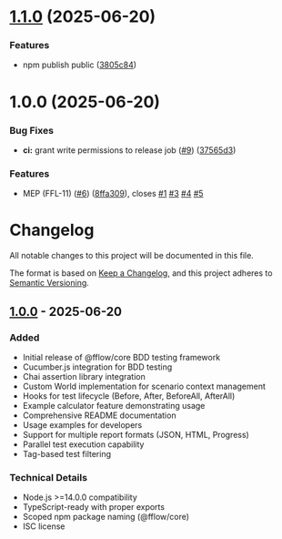 # [1.1.0](https://github.com/get-fflow/core/compare/v1.0.0...v1.1.0) (2025-06-20)


### Features

* npm publish public ([3805c84](https://github.com/get-fflow/core/commit/3805c848fb4db9cae43d207abec480e35cd08944))

# 1.0.0 (2025-06-20)


### Bug Fixes

* **ci:** grant write permissions to release job ([#9](https://github.com/get-fflow/core/issues/9)) ([37565d3](https://github.com/get-fflow/core/commit/37565d3792b395a187ca6f37ca0cd251356c330a))


### Features

* MEP (FFL-11) ([#6](https://github.com/get-fflow/core/issues/6)) ([8ffa309](https://github.com/get-fflow/core/commit/8ffa3092c9d55840ac96db2fc022dce6b80d4bba)), closes [#1](https://github.com/get-fflow/core/issues/1) [#3](https://github.com/get-fflow/core/issues/3) [#4](https://github.com/get-fflow/core/issues/4) [#5](https://github.com/get-fflow/core/issues/5)

# Changelog

All notable changes to this project will be documented in this file.

The format is based on [Keep a Changelog](https://keepachangelog.com/en/1.0.0/),
and this project adheres to [Semantic Versioning](https://semver.org/spec/v2.0.0.html).

## [1.0.0] - 2025-06-20

### Added
- Initial release of @fflow/core BDD testing framework
- Cucumber.js integration for BDD testing
- Chai assertion library integration
- Custom World implementation for scenario context management
- Hooks for test lifecycle (Before, After, BeforeAll, AfterAll)
- Example calculator feature demonstrating usage
- Comprehensive README documentation
- Usage examples for developers
- Support for multiple report formats (JSON, HTML, Progress)
- Parallel test execution capability
- Tag-based test filtering

### Technical Details
- Node.js >=14.0.0 compatibility
- TypeScript-ready with proper exports
- Scoped npm package naming (@fflow/core)
- ISC license

[1.0.0]: https://github.com/get-fflow/core/releases/tag/v1.0.0
